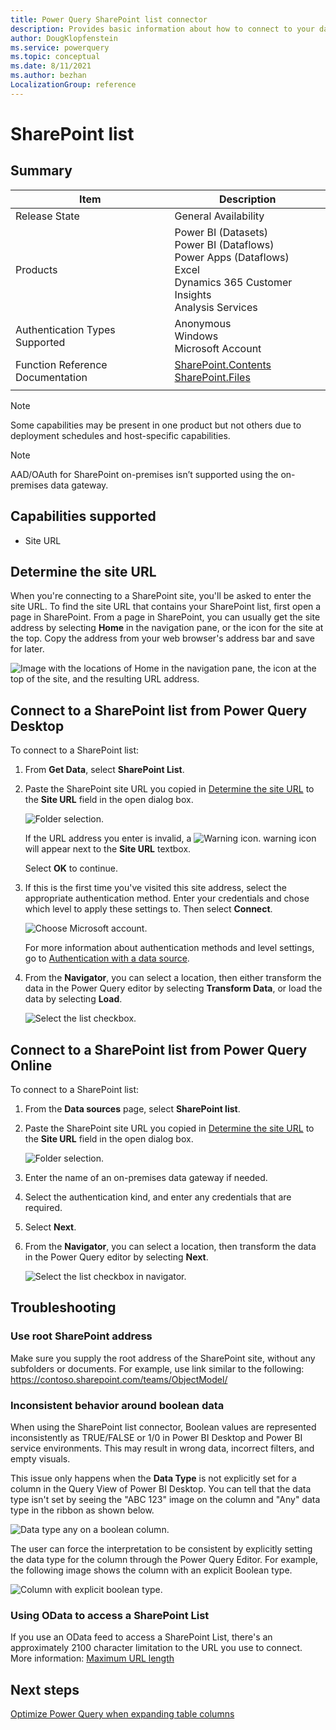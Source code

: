 ```yaml
---
title: Power Query SharePoint list connector
description: Provides basic information about how to connect to your data, along with troubleshooting tips for obtaining the root SharePoint address and changing the authentication method.
author: DougKlopfenstein
ms.service: powerquery
ms.topic: conceptual
ms.date: 8/11/2021
ms.author: bezhan
LocalizationGroup: reference
---
```


# SharePoint list

## Summary

| Item | Description |
| ---- | ----------- |
| Release State | General Availability |
| Products | Power BI (Datasets)<br/>Power BI (Dataflows)<br/>Power Apps (Dataflows)<br/>Excel<br/>Dynamics 365 Customer Insights<br/>Analysis Services |
| Authentication Types Supported | Anonymous<br/>Windows<br/>Microsoft Account |
| Function Reference Documentation | [SharePoint.Contents](/powerquery-m/sharepoint-contents)<br/>[SharePoint.Files](/powerquery-m/sharepoint-files) | [SharePoint.Tables](/powerquery-m/sharepoint-tables) |
| | |

>[!Note]
> Some capabilities may be present in one product but not others due to deployment schedules and host-specific capabilities.

>[!NOTE]
>AAD/OAuth for SharePoint on-premises isn’t supported using the on-premises data gateway.

## Capabilities supported

* Site URL

## Determine the site URL

When you're connecting to a SharePoint site, you'll be asked to enter the site URL. To find the site URL that contains your SharePoint list, first open a page in SharePoint. From a page in SharePoint, you can usually get the site address by selecting **Home** in the navigation pane, or the icon for the site at the top. Copy the address from your web browser's address bar and save for later.

   ![Image with the locations of Home in the navigation pane, the icon at the top of the site, and the resulting URL address.](./media/sharepoint-list/sharepoint-address.png)

## Connect to a SharePoint list from Power Query Desktop

To connect to a SharePoint list:

1. From **Get Data**, select **SharePoint List**.

2. Paste the SharePoint site URL you copied in [Determine the site URL](#determine-the-site-url) to the **Site URL** field in the open dialog box.

   ![Folder selection.](./media/sharepoint-list/sharepointlisturl.png)

   If the URL address you enter is invalid, a ![Warning icon.](../images/webwarning.png) warning icon will appear next to the **Site URL** textbox.

   Select **OK** to continue.

3. If this is the first time you've visited this site address, select the appropriate authentication method. Enter your credentials and chose which level to apply these settings to. Then select **Connect**.

   ![Choose Microsoft account.](./media/sharepoint-list/sharepointlistsignin.png)

    For more information about authentication methods and level settings, go to [Authentication with a data source](../connectorauthentication.md).

4. From the **Navigator**, you can select a location, then either transform the data in the Power Query editor by selecting **Transform Data**, or load the data by selecting **Load**.

   ![Select the list checkbox.](./media/sharepoint-list/sharepointlistnavigator.png)

## Connect to a SharePoint list from Power Query Online

To connect to a SharePoint list:

1. From the **Data sources** page, select **SharePoint list**.

2. Paste the SharePoint site URL you copied in [Determine the site URL](#determine-the-site-url) to the **Site URL** field in the open dialog box.

   ![Folder selection.](./media/sharepoint-list/sharepoint-list-url-online.png)

3. Enter the name of an on-premises data gateway if needed.

4. Select the authentication kind, and enter any credentials that are required.

5. Select **Next**.

6. From the **Navigator**, you can select a location, then transform the data in the Power Query editor by selecting **Next**.

   ![Select the list checkbox in navigator.](./media/sharepoint-list/sharepoint-list-navigator-online.png)

## Troubleshooting

### Use root SharePoint address

Make sure you supply the root address of the SharePoint site, without any subfolders or documents. For example, use link similar to the following: https://contoso.sharepoint.com/teams/ObjectModel/

### Inconsistent behavior around boolean data

When using the SharePoint list connector, Boolean values are represented inconsistently as TRUE/FALSE or 1/0 in Power BI Desktop and Power BI service environments. This may result in wrong data, incorrect filters, and empty visuals.

This issue only happens when the **Data Type** is not explicitly set for a column in the Query View of Power BI Desktop. You can tell that the data type isn't set by seeing the "ABC 123" image on the column and "Any" data type in the ribbon as shown below.

![Data type any on a boolean column.](./media/sharepoint-list/booleanany.png)

The user can force the interpretation to be consistent by explicitly setting the data type for the column through the Power Query Editor. For example, the following image shows the column with an explicit Boolean type.

![Column with explicit boolean type.](./media/sharepoint-list/booleanexplicit.png)

### Using OData to access a SharePoint List

If you use an OData feed to access a SharePoint List, there's an approximately 2100 character limitation to the URL you use to connect. More information: [Maximum URL length](OdataFeed.md#maximum-url-length)

## Next steps

[Optimize Power Query when expanding table columns](../optimize-expanding-table-columns.md)
